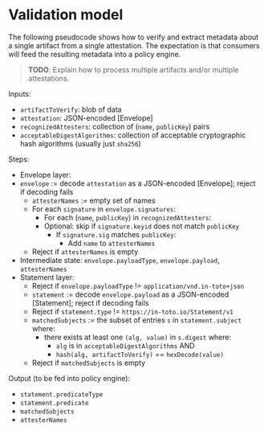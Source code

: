 # Validation model

The following pseudocode shows how to verify and extract metadata about a
single artifact from a single attestation. The expectation is that consumers
will feed the resulting metadata into a policy engine.

> **TODO**: Explain how to process multiple artifacts and/or multiple attestations.

Inputs:

-   `artifactToVerify`: blob of data
-   `attestation`: JSON-encoded [Envelope]
-   `recognizedAttesters`: collection of (`name`, `publicKey`) pairs
-   `acceptableDigestAlgorithms`: collection of acceptable cryptographic hash
    algorithms (usually just `sha256`)

Steps:

-   Envelope layer:
-   `envelope` := decode `attestation` as a JSON-encoded [Envelope];
        reject if decoding fails
    -   `attesterNames` := empty set of names
    -   For each `signature` in `envelope.signatures`:
        -   For each (`name`, `publicKey`) in `recognizedAttesters`:
        -   Optional: skip if `signature.keyid` does not match
            `publicKey`
            -   If `signature.sig` matches `publicKey`:
                -   Add `name` to `attesterNames`
    -   Reject if `attesterNames` is empty
-   Intermediate state: `envelope.payloadType`, `envelope.payload`,
    `attesterNames`
-   Statement layer:
    -   Reject if `envelope.payloadType` != `application/vnd.in-toto+json`
    -   `statement` := decode `envelope.payload` as a JSON-encoded
        [Statement]; reject if decoding fails
    -   Reject if `statement.type` != `https://in-toto.io/Statement/v1`
    -   `matchedSubjects` := the subset of entries `s` in `statement.subject`
        where:
        -   there exists at least one `(alg, value)` in `s.digest` where:
            -   `alg` is in `acceptableDigestAlgorithms` AND
            -   `hash(alg, artifactToVerify)` == `hexDecode(value)`
    -   Reject if `matchedSubjects` is empty

Output (to be fed into policy engine):

-   `statement.predicateType`
-   `statement.predicate`
-   `matchedSubjects`
-   `attesterNames`
